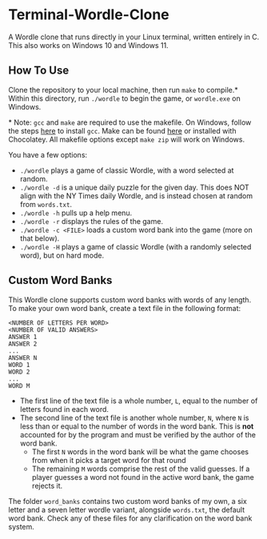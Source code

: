 # Terminal-Wordle-Clone
A Wordle clone that runs directly in your Linux terminal, written entirely in C.
This also works on Windows 10 and Windows 11.

## How To Use
Clone the repository to your local machine, then run `make` to compile.\*
Within this directory, run `./wordle` to begin the game, or `wordle.exe` on Windows.

\* Note: `gcc` and `make` are required to use the makefile. On Windows, follow the steps [here](https://code.visualstudio.com/docs/cpp/config-mingw) to install `gcc`. Make can be found [here](https://gnuwin32.sourceforge.net/packages/make.htm) or installed with Chocolatey. All makefile options except `make zip` will work on Windows.

You have a few options:
- `./wordle` plays a game of classic Wordle, with a word selected at random.
- `./wordle -d` is a unique daily puzzle for the given day. This does NOT align with the NY Times daily Wordle, and is instead chosen at random from `words.txt`.
- `./wordle -h` pulls up a help menu.
- `./wordle -r` displays the rules of the game.
- `./wordle -c <FILE>` loads a custom word bank into the game (more on that below).
- `./wordle -H` plays a game of classic Wordle (with a randomly selected word), but on hard mode.

## Custom Word Banks
This Wordle clone supports custom word banks with words of any length. To make your own word bank, create a text file in the following format:
```
<NUMBER OF LETTERS PER WORD>
<NUMBER OF VALID ANSWERS>
ANSWER 1
ANSWER 2
...
ANSWER N
WORD 1
WORD 2
...
WORD M
```

- The first line of the text file is a whole number, `L`, equal to the number of letters found in each word.
- The second line of the text file is another whole number, `N`, where `N` is less than or equal to the number of words in the word bank. This is **not** accounted for by the program and must be verified by the author of the word bank.
  - The first `N` words in the word bank will be what the game chooses from when it picks a target word for that round
  - The remaining `M` words comprise the rest of the valid guesses. If a player guesses a word not found in the active word bank, the game rejects it.
 
The folder `word_banks` contains two custom word banks of my own, a six letter and a seven letter wordle variant, alongside `words.txt`, the default word bank.
Check any of these files for any clarification on the word bank system.
